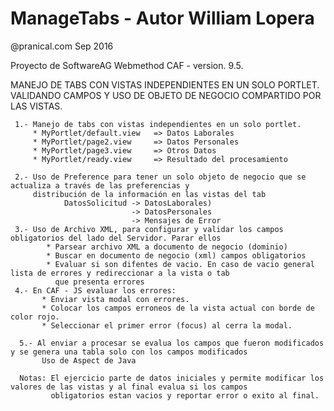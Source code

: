 # ManageTabs -  Autor William Lopera 
@pranical.com Sep 2016

Proyecto de SoftwareAG Webmethod CAF - version. 9.5. 

MANEJO DE TABS CON VISTAS INDEPENDIENTES EN UN SOLO PORTLET. VALIDANDO CAMPOS Y USO DE OBJETO DE NEGOCIO COMPARTIDO POR LAS VISTAS. 


     1.- Manejo de tabs con vistas independientes en un solo portlet.
         * MyPortlet/default.view   => Datos Laborales
         * MyPortlet/page2.view     => Datos Personales
         * MyPortlet/page3.view     => Otros Datos
         * MyPortlet/ready.view     => Resultado del procesamiento
         
     2.- Uso de Preference para tener un solo objeto de negocio que se actualiza a través de las preferencias y 
         distribución de la información en las vistas del tab 
                DatosSolicitud -> DatosLaborales)
                               -> DatosPersonales
                               -> Mensajes de Error
     3.- Uso de Archivo XML, para configurar y validar los campos obligatorios del lado del Servidor. Parar ellos
            * Parsear archivo XML a documento de negocio (dominio)
            * Buscar en documento de negocio (xml) campos obligatorios
            * Evaluar si son difentes de vacio. En caso de vacio general lista de errores y redireccionar a la vista o tab 
              que presenta errores
     4.- En CAF - JS evaluar los errores:
           * Enviar vista modal con errores.
           * Colocar los campos erroneos de la vista actual con borde de color rojo.
           * Seleccionar el primer error (focus) al cerra la modal.
           
      5.- Al enviar a procesar se evalua los campos que fueron modificados y se genera una tabla solo con los campos modificados
           Uso de Aspect de Java 
           
      Notas: El ejercicio parte de datos iniciales y permite modificar los valores de las vistas y al final evalua si los campos
             obligatorios estan vacios y reportar error o exito al final.
             
